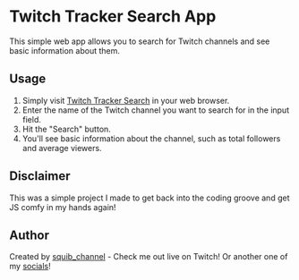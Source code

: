 # Twitch Tracker Search App

This simple web app allows you to search for Twitch channels and see basic information about them.

## Usage

1. Simply visit [Twitch Tracker Search](https://squibchannel.github.io/twitch-tracker-search/) in your web browser.
2. Enter the name of the Twitch channel you want to search for in the input field.
3. Hit the "Search" button.
4. You'll see basic information about the channel, such as total followers and average viewers.

## Disclaimer

This was a simple project I made to get back into the coding groove and get JS comfy in my hands again!

## Author

Created by [squib_channel](https://www.twitch.tv/squib_channel) - Check me out live on Twitch! Or another one of my [socials](https://linktr.ee/squibchannel)!

